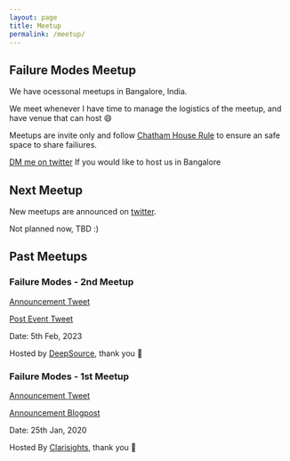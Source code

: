 ```yaml
---
layout: page
title: Meetup
permalink: /meetup/
---
```


## Failure Modes Meetup

We have ocessonal meetups in Bangalore, India.

We meet whenever I have time to manage the logistics of the meetup, and have venue that can host :smile:

Meetups are invite only and follow [Chatham House Rule](https://en.wikipedia.org/wiki/Chatham_House_Rule) to ensure an safe space to share failiures.

[DM me on twitter](https://twitter.com/electron0zero) If you would like to host us in Bangalore

## Next Meetup

New meetups are announced on [twitter](https://twitter.com/electron0zero).

Not planned now, TBD :)

## Past Meetups

### Failure Modes - 2nd Meetup

[Announcement Tweet](https://twitter.com/electron0zero/status/1620043535868366848?s=20)

[Post Event Tweet](https://twitter.com/electron0zero/status/1622261243368337408?s=20)

Date: 5th Feb, 2023

Hosted by [DeepSource](https://deepsource.com/), thank you :bow:

### Failure Modes - 1st Meetup

[Announcement Tweet](https://twitter.com/electron0zero/status/1220285002329382912)

[Announcement Blogpost](https://web.archive.org/web/20201027065646/https://blog.clarisights.com/failure-modes-meetup/)

Date: 25th Jan, 2020

Hosted By [Clarisights](https://clarisights.com/), thank you :bow:
